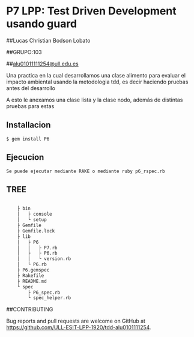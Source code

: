 # P7 LPP: Test Driven Development usando guard

##Lucas Christian Bodson Lobato

##GRUPO:103

##alu01011111254@ull.edu.es

Una practica en la cual desarrollamos una clase alimento para evaluar el impacto ambiental usando la metodologia tdd, es decir haciendo pruebas antes del desarrollo

A esto le anexamos una clase lista  y la clase nodo, además de distintas pruebas para estas

## Installacion


    $ gem install P6

## Ejecucion
	Se puede ejecutar mediante RAKE o mediante ruby p6_rspec.rb

## TREE
```bash

    ├ bin
    │   ├ console
    │   └ setup
    ├ Gemfile
    ├ Gemfile.lock
    ├ lib
    │   ├ P6
    │   │   ├ P7.rb
    │   ├   ├ P6.rb
    │   │   └ version.rb
    │   └ P6.rb
    ├ P6.gemspec
    ├ Rakefile
    ├ README.md
    └ spec
        ├ P6_spec.rb
        └ spec_helper.rb
```

##CONTRIBUTING

Bug reports and pull requests are welcome on GitHub at https://github.com/ULL-ESIT-LPP-1920/tdd-alu0101111254.

